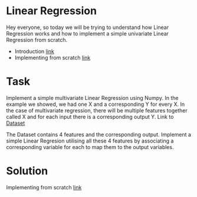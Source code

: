 # Linear Regression

Hey everyone, so today we will be trying to understand how Linear Regression works and how to implement a simple univariate Linear Regression from scratch.

- Introduction [link](Lin-red.md)
- Implementing from scratch [link](Linear-Regression%20Notebook.ipynb)

# Task 

Implement a simple multivariate Linear Regression using Numpy. In the example we showed, we had one X and a corresponding Y for every X. In the case of multivariate regression, there will be multiple features together called X and for each input there is a corresponding output Y. Link to [Dataset](data/multi.csv)

The Dataset contains 4 features and the corresponding output. Implement a simple Linear Regresion utilising all these 4 features by associating a corresponding variable for each to map them to the output variables.

# Solution
Implementing from scratch [link](task-solutions.ipynb)
